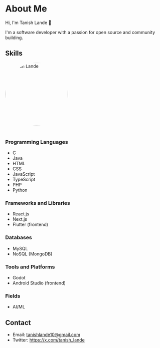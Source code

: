 # About Me

Hi, I'm Tanish Lande 👋

I'm a software developer with a passion for open source and community building.

## Skills

<!-- HTML to include and style the image -->
<img src="D:\logos_for_github.jpg" alt="Tanish Lande" style="width:200px;height:auto;border-radius:50%;margin-bottom:20px;">

### Programming Languages

- C
- Java
- HTML
- CSS
- JavaScript
- TypeScript
- PHP
- Python

### Frameworks and Libraries

- React.js
- Next.js
- Flutter (frontend)

### Databases

- MySQL
- NoSQL (MongoDB)

### Tools and Platforms

- Godot
- Android Studio (frontend)

### Fields

- AI/ML

## Contact

- Email: tanishlande10@gmail.com
- Twitter: https://x.com/tanish_lande

